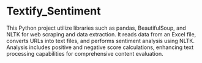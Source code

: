 # Textify_Sentiment
This Python project utilize libraries such as pandas, BeautifulSoup, and NLTK for web scraping and data extraction. It reads data from an Excel file, converts URLs into text files, and performs sentiment analysis using NLTK. Analysis includes positive and negative score calculations, enhancing text processing capabilities for comprehensive content evaluation.
